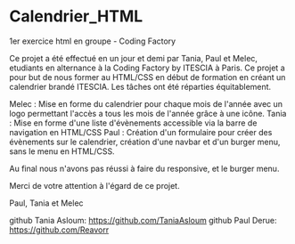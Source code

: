 # Calendrier_HTML
1er exercice html en groupe - Coding Factory

Ce projet a été effectué en un jour et demi par Tania, Paul et Melec, etudiants en alternance à la Coding Factory by ITESCIA à Paris.
Ce projet a pour but de nous former au HTML/CSS en début de formation en créant un calendrier brandé ITESCIA.
Les tâches ont été réparties équitablement.

Melec : Mise en forme du calendrier pour chaque mois de l'année avec un logo permettant l'accès a tous les mois de l'année grâce à une icône.
Tania : Mise en forme d'une liste d'évènements accessible via la barre de navigation en HTML/CSS
Paul : Création d'un formulaire pour créer des évènements sur le calendrier, création d'une navbar et d'un burger menu, sans le menu en HTML/CSS.

Au final nous n'avons pas réussi à faire du responsive, et le burger menu.

Merci de votre attention à l'égard de ce projet.

Paul, Tania et Melec

github Tania Asloum: https://github.com/TaniaAsloum
github Paul Derue: https://github.com/Reavorr
